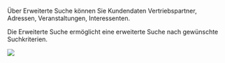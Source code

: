 Über Erweiterte Suche können Sie Kundendaten Vertriebspartner, Adressen, Veranstaltungen, Interessenten.

Die Erweiterte Suche ermöglicht eine erweiterte Suche nach gewünschte Suchkriterien.

![](http://xpecto.github.io/docs/img/img_1433865597410.png)